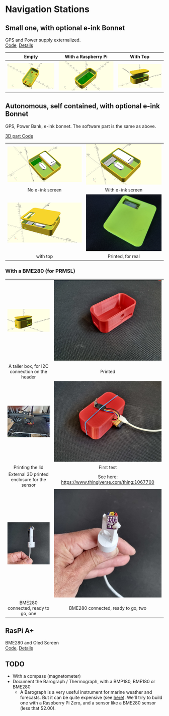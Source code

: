 # Navigation Stations

## Small one, with optional e-ink Bonnet
GPS and Power supply externalized.  
[Code](../ProjectBoxRPiZeroBox.scad), 
[Details](https://github.com/OlivierLD/ROB/blob/master/raspberry-sailor/MUX-implementations/NMEA-multiplexer-basic/HOWTO.md)

| Empty                       | With a Raspberry Pi            | With Top                 |
|:---------------------------:|:------------------------------:|:------------------:|
| ![Empty](./small.empty.png) | ![WithRPi](./small.no.top.png) | ![WithTop](./small.with.top.png) |

## Autonomous, self contained, with optional e-ink Bonnet
GPS, Power Bank, e-ink bonnet.  The software part is the same as above.  

[3D part Code](./raspberry.pi.zero.custom.plate.scad)


| | |
|:-----------------------------------------------:|:-----------------------------------------------:|
| ![Pic.01](./raspberry.pi.zero.custom.plate.png) | ![Pic.02](./raspberry.pi.zero.custom.plate.eink.png) | 
| No e-ink screen | With e-ink screen |
| ![Pic.03](./raspberry.pi.zero.custom.plate.wtop.png) | ![For real](./pix/full-station.jpg) |
| with top | Printed, for real |

### With a BME280 (for PRMSL)
| | |
|:-------------:|:------------:|
| ![Barograph](../BarographBox.png) | ![The box](./pix/01.the.box.jpg) |
| A taller box, for I2C connection on the header | Printed |
| ![The lid](./pix/02.printing.jpg) | ![First setting](./pix/03.first.test.jpg) |
| Printing the lid | First test |
| External 3D printed enclosure for the sensor | See here: <https://www.thingiverse.com/thing:1067700> |
| ![For real, one](./pix/inplace.01.jpg) | ![For real, two](./pix/inplace.02.jpg) |
| BME280 connected, ready to go, one | BME280 connected, ready to go, two |


## RasPi A+
BME280 and Oled Screen  
[Code](../../RPiA+Logger/rpi.aplus.enclosure.scad), [Details](https://github.com/OlivierLD/ROB/blob/master/raspberry-sailor/MUX-implementations/NMEA-multiplexer-basic/use_cases/USE_CASES_2.md)


## TODO
- With a compass (magnetometer)
- Document the Barograph / Thermograph, with a BMP180, BME180 or BME280
    - A Barograph is a very useful instrument for marine weather and forecasts. But it can be quite expensive (see [here](https://www.naudet.com/barometre-enregistreur-c102x2726134)). We'll trry to build one with a Raspberry Pi Zero, and a sensor like a BME280 sensor (less that $2.00).

